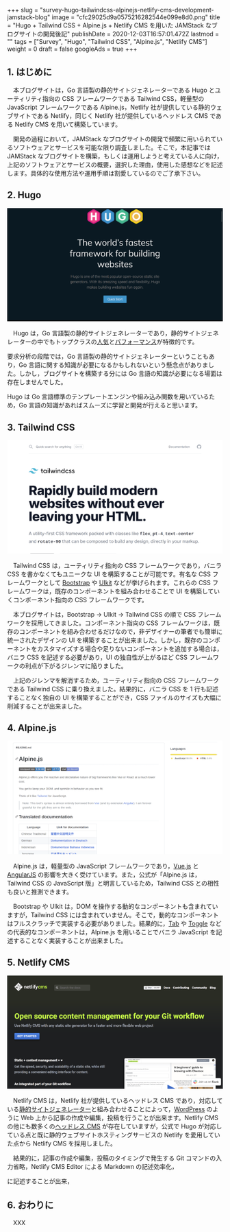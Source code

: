 +++
slug = "survey-hugo-tailwindcss-alpinejs-netlify-cms-development-jamstack-blog"
image = "cfc29025d9a0575216282544e099e8d0.png"
title = "Hugo + Tailwind CSS + Alpine.js + Netlify CMS を用いた JAMStack なブログサイトの開発後記"
publishDate = 2020-12-03T16:57:01.472Z
lastmod = ""
tags = ["Survey", "Hugo", "Tailwind CSS", "Alpine.js", "Netlify CMS"]
weight = 0
draft = false
googleAds = true
+++
## 1. はじめに

　本ブログサイトは，Go 言語製の静的サイトジェネレーターである Hugo とユーティリティ指向の CSS フレームワークである Tailwind CSS，軽量型の JavaScript フレームワークである Alpine.js，Netlify 社が提供している静的ウェブサイトである Netlify，同じく Netlify 社が提供しているヘッドレス CMS である Netlify CMS を用いて構築しています。

　開発の過程において，JAMStack なブログサイトの開発で頻繁に用いられているソフトウェアとサービスを可能な限り調査しました。そこで，本記事では JAMStack なブログサイトを構築，もしくは運用しようと考えている人に向け，上記のソフトウェアとサービスの概要，選択した理由，使用した感想などを記述します。具体的な使用方法や運用手順は割愛しているのでご了承下さい。

## 2. Hugo

[![Hugo](95a8716b0089229bb8afced7b37a656c.png)](https://gohugo.io/)

　Hugo は，Go 言語製の静的サイトジェネレーターであり，静的サイトジェネレーターの中でもトップクラスの[人気](https://jamstack.org/generators/)と[パフォーマンス](https://qiita.com/tnzk/items/4863e2c559f6b71b72e0#%E6%A4%9C%E8%A8%BC%E7%B5%90%E6%9E%9C)が特徴的です。

要求分析の段階では，Go 言語製の静的サイトジェネレーターということもあり，Go 言語に関する知識が必要になるかもしれないという懸念点がありました。しかし，ブログサイトを構築する分には Go 言語の知識が必要になる場面は存在しませんでした。

Hugo は Go 言語標準のテンプレートエンジンや組み込み関数を用いているため，Go 言語の知識があればスムーズに学習と開発が行えると思います。

## 3. Tailwind CSS

[![Tailwind CSS](a1f75b55d405d9ac433e2983077071a0.png)](https://tailwindcss.com/)

　Tailwind CSS は，ユーティリティ指向の CSS フレームワークであり，バニラ CSS を書かなくてもユニークな UI を構築することが可能です。有名な CSS フレームワークとして [Bootstrap](https://getbootstrap.com/) や [UIkit](https://getuikit.com/) などが挙げられます。これらの CSS フレームワークは，既存のコンポーネントを組み合わせることで UI を構築していくコンポーネント指向の CSS フレームワークです。

　本ブログサイトは，Bootstrap → UIkit → Tailwind CSS の順で CSS フレームワークを採用してきました。コンポーネント指向の CSS フレームワークは，既存のコンポーネントを組み合わせるだけなので，非デザイナーの筆者でも簡単に統一されたデザインの UI を構築することが出来ました。しかし，既存のコンポーネントをカスタマイズする場合や足りないコンポーネントを追加する場合は，バニラ CSS を記述する必要があり，UI の独自性が上がるほど CSS フレームワークの利点が下がるジレンマに陥りました。

　上記のジレンマを解消するため，ユーティリティ指向の CSS フレームワークである Tailwind CSS に乗り換えました。結果的に，バニラ CSS を 1 行も記述することなく独自の UI を構築することができ，CSS ファイルのサイズも大幅に削減することが出来ました。

## 4. Alpine.js

[![Alpine.js](1882fd943d136ffe66c49cb5d6a3eb70.png)](https://github.com/alpinejs/alpine)

　Alpine.js は，軽量型の JavaScript フレームワークであり，[Vue.js](https://vuejs.org/) と [AngularJS](https://angularjs.org/) の影響を大きく受けています。また，公式が「Alpine.js は，Tailwind CSS の JavaScript 版」と明言しているため，Tailwind CSS との相性も良いと推測できます。

　Bootstrap や UIkit は，DOM を操作する動的なコンポーネントも含まれていますが，Tailwind CSS には含まれていません。そこで，動的なコンポーネントはフルスクラッチで実装する必要がありました。結果的に，[Tab](https://getuikit.com/docs/tab) や [Toggle](https://getuikit.com/docs/toggle#toggle) などの代表的なコンポーネントは，Alpine.js を用いることでバニラ JavaScript を記述することなく実装することが出来ました。

## 5. Netlify CMS

[![Netlify CMS](bcc35f2c28064277c42b4f60a0b988e8.png)](https://www.netlifycms.org/)

　Netlify CMS は，Netlify 社が提供しているヘッドレス CMS であり，対応している[静的サイトジェネレーター](https://www.netlifycms.org/docs/start-with-a-template/)と組み合わせることによって，[WordPress](https://wordpress.org/) のように Web 上から記事の作成や編集，投稿を行うことが出来ます。Netlify CMS の他にも数多くの[ヘッドレス CMS](https://jamstack.org/headless-cms/) が存在していますが，公式で Hugo が対応している点と既に静的ウェブサイトホスティングサービスの Netlify を愛用していた点から Netlify CMS を採用しました。

　結果的に，記事の作成や編集，投稿のタイミングで発生する Git コマンドの入力省略，Netlify CMS Editor による Markdown の記述効率化，

に記述することが出来，

## 6. おわりに

　XXX
